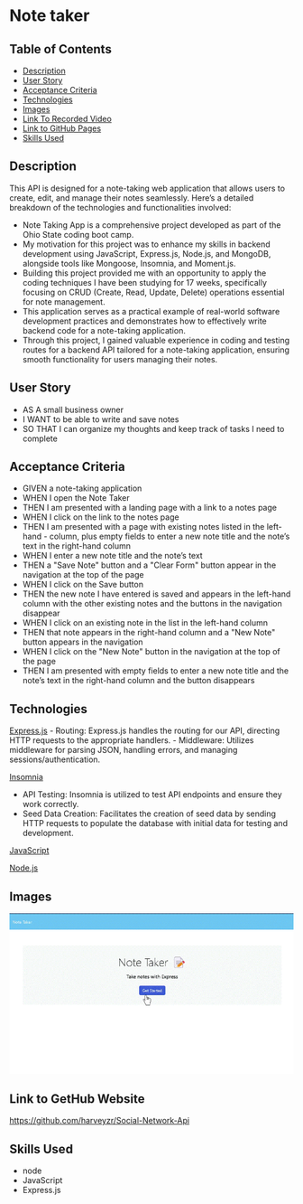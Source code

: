 # Note taker

## Table of Contents

 - [Description](#description)
 - [User Story](#user-story)
 - [Acceptance Criteria](#acceptance-criteria)
 - [Technologies](#technologies)
 - [Images](#images)
 - [Link To Recorded Video](#link-to-recorded-videos)
 - [Link to GitHub Pages ](#link-to-gethub-website)
 - [Skills Used](#skills-used)

 ## Description
This API is designed for a note-taking web application that allows users to create, edit, and manage their notes seamlessly. Here’s a detailed breakdown of the technologies and functionalities involved:

- Note Taking App is a comprehensive project developed as part of the Ohio State coding boot camp.
- My motivation for this project was to enhance my skills in backend development using JavaScript, Express.js, Node.js, and MongoDB, alongside tools like Mongoose, Insomnia, and Moment.js.
- Building this project provided me with an opportunity to apply the coding techniques I have been studying for 17 weeks, specifically focusing on CRUD (Create, Read, Update, Delete) operations essential for note management.
- This application serves as a practical example of real-world software development practices and demonstrates how to effectively write backend code for a note-taking application.
- Through this project, I gained valuable experience in coding and testing routes for a backend API tailored for a note-taking application, ensuring smooth functionality for users managing their notes.

 ## User Story
- AS A small business owner
- I WANT to be able to write and save notes
- SO THAT I can organize my thoughts and keep track of tasks I need to complete

 ## Acceptance Criteria
- GIVEN a note-taking application
- WHEN I open the Note Taker
- THEN I am presented with a landing page with a link to a notes page
- WHEN I click on the link to the notes page
- THEN I am presented with a page with existing notes listed in the left-hand -    column, plus empty fields to enter a new note title and the note’s text in the right-hand column
- WHEN I enter a new note title and the note’s text
- THEN a "Save Note" button and a "Clear Form" button appear in the navigation at  the top of the page
- WHEN I click on the Save button
- THEN the new note I have entered is saved and appears in the left-hand column  with the other existing notes and the buttons in the navigation disappear
- WHEN I click on an existing note in the list in the left-hand column
- THEN that note appears in the right-hand column and a "New Note" button appears in the navigation
- WHEN I click on the "New Note" button in the navigation at the top of the page
- THEN I am presented with empty fields to enter a new note title and the note’s text in the right-hand column and the button disappears

## Technologies 
[Express.js](https://expressjs.com/)
    - Routing: Express.js handles the routing for our API, directing HTTP requests to the appropriate handlers.
    - Middleware: Utilizes middleware for parsing JSON, handling errors, and managing sessions/authentication.

[Insomnia](https://insomnia.rest/)
   - API Testing: Insomnia is utilized to test API endpoints and ensure they work correctly.
   - Seed Data Creation: Facilitates the creation of seed data by sending HTTP requests to populate the database with initial data for testing and development.

[JavaScript](https://developer.mozilla.org/en-US/docs/Web/JavaScript)

[Node.js](https://nodejs.org/en/)


 ## Images
![Website Preview](public/images/Note%20taker.gif)
 
 
## Link to GetHub Website
https://github.com/harveyzr/Social-Network-Api


 ## Skills Used
- node 
- JavaScript
- Express.js
